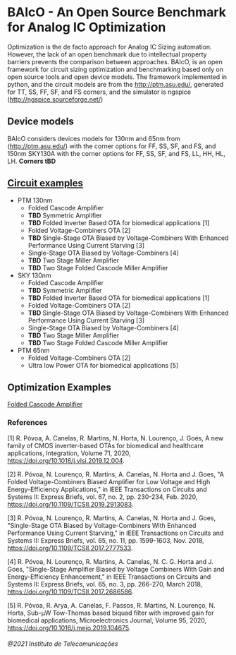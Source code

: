 # BAIcO - An Open Source Benchmark for Analog IC Optimization

Optimization is the de facto approach for Analog IC Sizing automation. However, the lack of an open benchmark due to intellectual property barriers prevents the comparison between approaches. BAIcO, is an open framework for circuit sizing optimization and benchmarking based only on open source tools and open device models.  The framework implemented in python, and the circuit models are from the http://ptm.asu.edu/, generated for TT, SS, FF, SF, and FS corners, and the simulator is ngspice (http://ngspice.sourceforge.net/) 

## Device models
BAIcO considers devices models for 130nm and 65nm from (http://ptm.asu.edu/) with the corner options for FF, SS, SF, and FS, and 150nm SKY130A with the corner options for FF, SS, SF, and FS, LL, HH, HL, LH. **Corners tBD**

## [Circuit examples](https://github.com/nunocclourenco/BAIcO/blob/main/examples.ipynb)
- PTM 130nm
    - Folded Cascode Amplifier
    - **TBD** Symmetric Amplifier
    - **TBD** Folded Inverter Based OTA for biomedical applications [1]
    - Folded Voltage-Combiners OTA [2]
    - **TBD** Single-Stage OTA Biased by Voltage-Combiners With Enhanced Performance Using Current Starving [3]
    - Single-Stage OTA Biased by Voltage-Combiners [4] 
    - **TBD** Two Stage Miller Amplifier
    - **TBD** Two Stage Folded Cascode Miller Amplifier
- SKY 130nm 
    - Folded Cascode Amplifier
    - **TBD** Symmetric Amplifier
    - **TBD** Folded Inverter Based OTA for biomedical applications [1]
    - Folded Voltage-Combiners OTA [2]
    - **TBD** Single-Stage OTA Biased by Voltage-Combiners With Enhanced Performance Using Current Starving [3]
    - Single-Stage OTA Biased by Voltage-Combiners [4] 
    - **TBD** Two Stage Miller Amplifier
    - **TBD** Two Stage Folded Cascode Miller Amplifier
- PTM 65nm
    - Folded Voltage-Combiners OTA [2]
    - Ultra low Power OTA for biomedical applications [5]

## Optimization Examples
[Folded Cascode Amplifier](https://github.com/nunocclourenco/BAIcO/blob/main/folded_cascode.ipynb)
### References

[1] R. Póvoa, A. Canelas, R. Martins, N. Horta, N. Lourenço, J. Goes,
A new family of CMOS inverter-based OTAs for biomedical and healthcare applications,
Integration,
Volume 71,
2020,
https://doi.org/10.1016/j.vlsi.2019.12.004. 

[2] R. Póvoa, N. Lourenço, R. Martins, A. Canelas, N. Horta and J. Goes, "A Folded Voltage-Combiners Biased Amplifier for Low Voltage and High Energy-Efficiency Applications," in IEEE Transactions on Circuits and Systems II: Express Briefs, vol. 67, no. 2, pp. 230-234, Feb. 2020, https://doi.org/10.1109/TCSII.2019.2913083.

[3] R. Póvoa, N. Lourenço, R. Martins, A. Canelas, N. Horta and J. Goes, "Single-Stage OTA Biased by Voltage-Combiners With Enhanced Performance Using Current Starving," in IEEE Transactions on Circuits and Systems II: Express Briefs, vol. 65, no. 11, pp. 1599-1603, Nov. 2018, https://doi.org/10.1109/TCSII.2017.2777533.

[4] R. Póvoa, N. Lourenço, R. Martins, A. Canelas, N. C. G. Horta and J. Goes, "Single-Stage Amplifier Biased by Voltage Combiners With Gain and Energy-Efficiency Enhancement," in IEEE Transactions on Circuits and Systems II: Express Briefs, vol. 65, no. 3, pp. 266-270, March 2018, https://doi.org/10.1109/TCSII.2017.2686586.

[5] R. Póvoa, R. Arya, A. Canelas, F. Passos, R. Martins, N. Lourenço, N. Horta,
Sub-µW Tow-Thomas based biquad filter with improved gain for biomedical applications,
Microelectronics Journal,
Volume 95,
2020,
https://doi.org/10.1016/j.mejo.2019.104675.


###### @2021 Instituto de Telecomunicações

